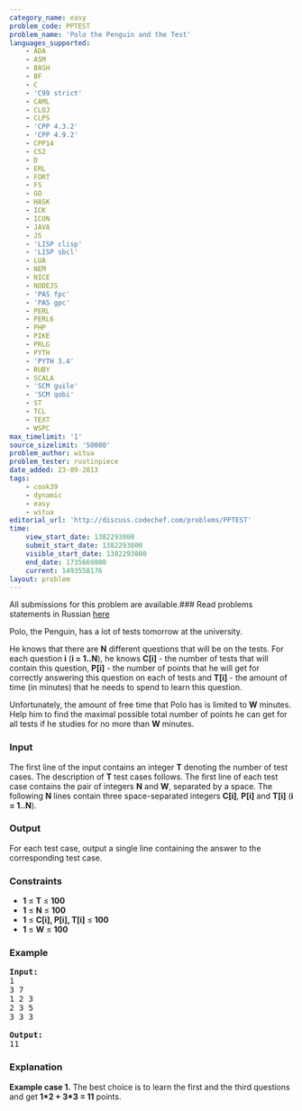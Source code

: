 ```yaml
---
category_name: easy
problem_code: PPTEST
problem_name: 'Polo the Penguin and the Test'
languages_supported:
    - ADA
    - ASM
    - BASH
    - BF
    - C
    - 'C99 strict'
    - CAML
    - CLOJ
    - CLPS
    - 'CPP 4.3.2'
    - 'CPP 4.9.2'
    - CPP14
    - CS2
    - D
    - ERL
    - FORT
    - FS
    - GO
    - HASK
    - ICK
    - ICON
    - JAVA
    - JS
    - 'LISP clisp'
    - 'LISP sbcl'
    - LUA
    - NEM
    - NICE
    - NODEJS
    - 'PAS fpc'
    - 'PAS gpc'
    - PERL
    - PERL6
    - PHP
    - PIKE
    - PRLG
    - PYTH
    - 'PYTH 3.4'
    - RUBY
    - SCALA
    - 'SCM guile'
    - 'SCM qobi'
    - ST
    - TCL
    - TEXT
    - WSPC
max_timelimit: '1'
source_sizelimit: '50000'
problem_author: witua
problem_tester: rustinpiece
date_added: 23-09-2013
tags:
    - cook39
    - dynamic
    - easy
    - witua
editorial_url: 'http://discuss.codechef.com/problems/PPTEST'
time:
    view_start_date: 1382293800
    submit_start_date: 1382293800
    visible_start_date: 1382293800
    end_date: 1735669800
    current: 1493558176
layout: problem
---
```

All submissions for this problem are available.###  Read problems statements in Russian [here](http://www.codechef.com/download/translated/COOK39/russian/PPTEST.pdf)

Polo, the Penguin, has a lot of tests tomorrow at the university.

He knows that there are **N** different questions that will be on the tests. For each question **i** (**i = 1..N**), he knows **C\[i\]** - the number of tests that will contain this question, **P\[i\]** - the number of points that he will get for correctly answering this question on each of tests and **T\[i\]** - the amount of time (in minutes) that he needs to spend to learn this question.

Unfortunately, the amount of free time that Polo has is limited to **W** minutes. Help him to find the maximal possible total number of points he can get for all tests if he studies for no more than **W** minutes.

### Input

The first line of the input contains an integer **T** denoting the number of test cases. The description of **T** test cases follows. The first line of each test case contains the pair of integers **N** and **W**, separated by a space. The following **N** lines contain three space-separated integers **C\[i\]**, **P\[i\]** and **T\[i\]** (**i = 1..N**).

### Output

For each test case, output a single line containing the answer to the corresponding test case.

### Constraints

- **1** ≤ **T** ≤ **100**
- **1** ≤ **N** ≤ **100**
- **1** ≤ **C\[i\], P\[i\], T\[i\]** ≤ **100**
- **1** ≤ **W** ≤ **100**

### Example

<pre><b>Input:</b>
1
3 7
1 2 3
2 3 5
3 3 3

<b>Output:</b>
11
</pre>
### Explanation

**Example case 1.** The best choice is to learn the first and the third questions and get **1\*2 + 3\*3 = 11** points.
